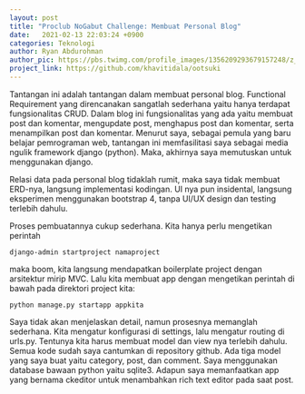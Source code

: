 ```yaml
---
layout: post
title: "Proclub NoGabut Challenge: Membuat Personal Blog"
date:   2021-02-13 22:03:24 +0900
categories: Teknologi
author: Ryan Abdurohman
author_pic: https://pbs.twimg.com/profile_images/1356209293679157248/z_XH7vWi_400x400.jpg
project_link: https://github.com/khavitidala/ootsuki
---
```


<p>Tantangan ini adalah tantangan dalam membuat personal blog. Functional Requirement yang direncanakan sangatlah sederhana yaitu hanya terdapat fungsionalitas CRUD. Dalam blog ini fungsionalitas yang ada yaitu membuat post dan komentar, mengupdate post, menghapus post dan komentar, serta menampilkan post dan komentar. Menurut saya, sebagai pemula yang baru belajar pemrograman web, tantangan ini memfasilitasi saya sebagai media ngulik framework django (python). Maka, akhirnya saya memutuskan untuk menggunakan django.&nbsp;</p>

<p>Relasi data pada personal blog tidaklah rumit, maka saya tidak membuat ERD-nya, langsung implementasi kodingan. UI nya pun insidental, langsung eksperimen menggunakan bootstrap 4, tanpa UI/UX design dan testing terlebih dahulu.</p>

<p>Proses pembuatannya cukup sederhana. Kita hanya perlu mengetikan perintah&nbsp;</p>

```
django-admin startproject namaproject
```

<p>maka boom, kita langsung mendapatkan boilerplate project dengan arsitektur mirip MVC. Lalu kita membuat app dengan mengetikan perintah di bawah pada direktori project kita:</p>

```
python manage.py startapp appkita
```

<p>Saya tidak akan menjelaskan detail, namun prosesnya memanglah sederhana. Kita mengatur konfigurasi di settings, lalu mengatur routing di urls.py. Tentunya kita harus membuat model dan view nya terlebih dahulu. Semua kode sudah saya cantumkan di repository github. Ada tiga model yang saya buat&nbsp;yaitu category, post, dan comment. Saya menggunakan database bawaan python yaitu sqlite3. Adapun saya memanfaatkan app yang bernama ckeditor untuk menambahkan rich text editor pada saat post.</p>
